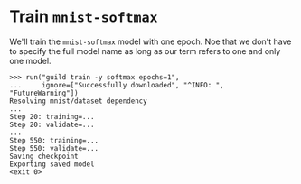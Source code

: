 # Train `mnist-softmax`

We'll train the `mnist-softmax` model with one epoch. Noe that we
don't have to specify the full model name as long as our term refers
to one and only one model.

    >>> run("guild train -y softmax epochs=1",
    ...     ignore=["Successfully downloaded", "^INFO: ", "FutureWarning"])
    Resolving mnist/dataset dependency
    ...
    Step 20: training=...
    Step 20: validate=...
    ...
    Step 550: training=...
    Step 550: validate=...
    Saving checkpoint
    Exporting saved model
    <exit 0>

